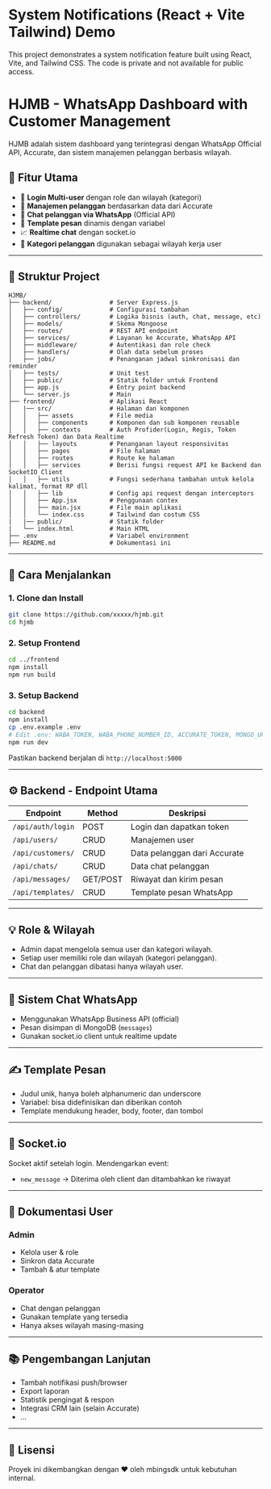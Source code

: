 # System Notifications (React + Vite Tailwind) Demo

This project demonstrates a system notification feature built using React, Vite, and Tailwind CSS. The code is private and not available for public access.

# HJMB - WhatsApp Dashboard with Customer Management

HJMB adalah sistem dashboard yang terintegrasi dengan WhatsApp Official API, Accurate, dan sistem manajemen pelanggan berbasis wilayah.

## 🔧 Fitur Utama

- 🔐 **Login Multi-user** dengan role dan wilayah (kategori)
- 👥 **Manajemen pelanggan** berdasarkan data dari Accurate
- 💬 **Chat pelanggan via WhatsApp** (Official API)
- 📑 **Template pesan** dinamis dengan variabel
- 📈 **Realtime chat** dengan socket.io
- 📂 **Kategori pelanggan** digunakan sebagai wilayah kerja user

---

## 📁 Struktur Project

```
HJMB/
├── backend/                # Server Express.js
│   ├── config/             # Configurasi tambahan
│   ├── controllers/        # Logika bisnis (auth, chat, message, etc)
│   ├── models/             # Skema Mongoose
│   ├── routes/             # REST API endpoint
│   ├── services/           # Layanan ke Accurate, WhatsApp API
│   ├── middleware/         # Autentikasi dan role check
│   ├── handlers/           # Olah data sebelum proses
│   ├── jobs/               # Penanganan jadwal sinkronisasi dan reminder
│   ├── tests/              # Unit test
│   ├── public/             # Statik folder untuk Frontend
│   ├── app.js              # Entry point backend
│   └── server.js           # Main
├── frontend/               # Aplikasi React
│   |── src/                # Halaman dan komponen
│   │   ├── assets          # File media
│   │   ├── components      # Komponen dan sub komponen reusable
│   │   ├── contexts        # Auth Profider(Login, Regis, Token Refresh Token) dan Data Realtime
│   │   ├── layouts         # Penanganan layout responsivitas
│   │   ├── pages           # File halaman
│   │   ├── routes          # Route ke halaman
│   │   ├── services        # Berisi fungsi request API ke Backend dan SocketIO Client
│   │   ├── utils           # Fungsi sederhana tambahan untuk kelola kalimat, format RP dll
│   │   ├── lib             # Config api request dengan interceptors
│   │   ├── App.jsx         # Penggunaan contex
│   │   ├── main.jsx        # File main aplikasi
│   │   └── index.css       # Tailwind dan costum CSS
|   |── public/             # Statik folder
|   └── index.html          # Main HTML
├── .env                    # Variabel environment
├── README.md               # Dokumentasi ini
```

---

## 🚀 Cara Menjalankan

### 1. Clone dan Install

```bash
git clone https://github.com/xxxxx/hjmb.git
cd hjmb
```

### 2. Setup Frontend

```bash
cd ../frontend
npm install
npm run build
```

### 3. Setup Backend

```bash
cd backend
npm install
cp .env.example .env
# Edit .env: WABA_TOKEN, WABA_PHONE_NUMBER_ID, ACCURATE_TOKEN, MONGO_URI dll.
npm run dev
```

Pastikan backend berjalan di `http://localhost:5000`

---

## ⚙️ Backend - Endpoint Utama

| Endpoint | Method | Deskripsi |
|----------|--------|-----------|
| `/api/auth/login` | POST | Login dan dapatkan token |
| `/api/users/` | CRUD | Manajemen user |
| `/api/customers/` | CRUD | Data pelanggan dari Accurate |
| `/api/chats/` | CRUD | Data chat pelanggan |
| `/api/messages/` | GET/POST | Riwayat dan kirim pesan |
| `/api/templates/` | CRUD | Template pesan WhatsApp |

---

## 💡 Role & Wilayah

- Admin dapat mengelola semua user dan kategori wilayah.
- Setiap user memiliki role dan wilayah (kategori pelanggan).
- Chat dan pelanggan dibatasi hanya wilayah user.

---

## 💬 Sistem Chat WhatsApp

- Menggunakan WhatsApp Business API (official)
- Pesan disimpan di MongoDB (`messages`)
- Gunakan socket.io client untuk realtime update

---

## ✍️ Template Pesan

- Judul unik, hanya boleh alphanumeric dan underscore
- Variabel: bisa didefinisikan dan diberikan contoh
- Template mendukung header, body, footer, dan tombol

---

## 🔌 Socket.io

Socket aktif setelah login. Mendengarkan event:

- `new_message` → Diterima oleh client dan ditambahkan ke riwayat

---

## 👤 Dokumentasi User

### Admin
- Kelola user & role
- Sinkron data Accurate
- Tambah & atur template

### Operator
- Chat dengan pelanggan
- Gunakan template yang tersedia
- Hanya akses wilayah masing-masing

---

## 📚 Pengembangan Lanjutan

- Tambah notifikasi push/browser
- Export laporan
- Statistik pengingat & respon
- Integrasi CRM lain (selain Accurate)
- ...

---

## 📄 Lisensi

Proyek ini dikembangkan dengan ❤️ oleh mbingsdk untuk kebutuhan internal.